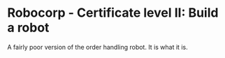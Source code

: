 # Robocorp - Certificate level II: Build a robot

A fairly poor version of the order handling robot. It is what it is.